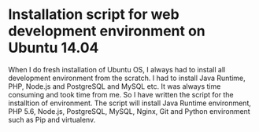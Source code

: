 # Installation script for web development environment on Ubuntu 14.04

When I do fresh installation of Ubuntu OS, I always had to install all development environment from the scratch.
I had to install Java Runtime, PHP, Node.js and PostgreSQL and MySQL etc.
It was always time consuming and took time from me.
So I have written the script for the installtion of environment.
The script will install Java Runtime environment, PHP 5.6, Node.js, PostgreSQL, MySQL, Nginx, Git and Python environment such as Pip and virtualenv.
